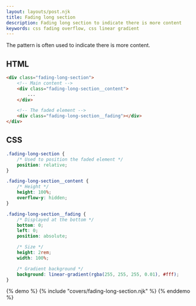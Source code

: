 ```yaml
---
layout: layouts/post.njk
title: Fading long section
description: Fading long section to indicate there is more content
keywords: css fading overflow, css linear gradient
---
```


The pattern is often used to indicate there is more content.

## HTML

```html
<div class="fading-long-section">
    <!-- Main content -->
    <div class="fading-long-section__content">
        ...
    </div>

    <!-- The faded element -->
    <div class="fading-long-section__fading"></div>
</div>
```

## CSS

```css
.fading-long-section {
    /* Used to position the faded element */
    position: relative;
}

.fading-long-section__content {
    /* Height */
    height: 100%;
    overflow-y: hidden;
}

.fading-long-section__fading {
    /* Displayed at the bottom */
    bottom: 0;
    left: 0;
    position: absolute;

    /* Size */
    height: 2rem;
    width: 100%;

    /* Gradient background */
    background: linear-gradient(rgba(255, 255, 255, 0.01), #fff);
}
```

{% demo %}
{% include "covers/fading-long-section.njk" %}
{% enddemo %}
